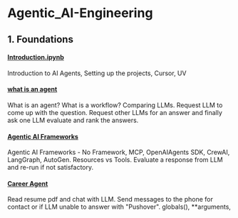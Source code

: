 # Agentic_AI-Engineering

## 1. Foundations 
[](Introduction.ipynb)
#### [Introduction.ipynb](https://github.com/RanjitSolomon/Agentic_AI-Engineering/blob/main/1_foundations/Introduction.ipynb) 
Introduction to AI Agents, Setting up the projects, Cursor, UV 

[](what_is_an_agent.ipynb)
#### [what is an agent](https://github.com/RanjitSolomon/Agentic_AI-Engineering/blob/main/1_foundations/what_is_an_agent.ipynb)
What is an agent? What is a workflow? Comparing LLMs. Request LLM to come up with the question. Request other LLMs for an answer and finally ask one LLM evaluate and rank the answers. 

[](Agentic_AI_Frameworks.ipynb)
#### [Agentic AI Frameworks](https://github.com/RanjitSolomon/Agentic_AI-Engineering/blob/main/1_foundations/Agentic_AI_Frameworks.ipynb) 
Agentic AI Frameworks - No Framework, MCP, OpenAIAgents SDK, CrewAI, LangGraph, AutoGen. Resources vs Tools. Evaluate a response from LLM and re-run if not satisfactory.     

[](Career_Agent.ipynb)
#### [Career Agent](https://github.com/RanjitSolomon/Agentic_AI-Engineering/blob/main/1_foundations/Career_Agent.ipynb) 
Read resume pdf and chat with LLM. Send messages to the phone for contact or if LLM unable to answer with "Pushover". globals(), **arguments,  


